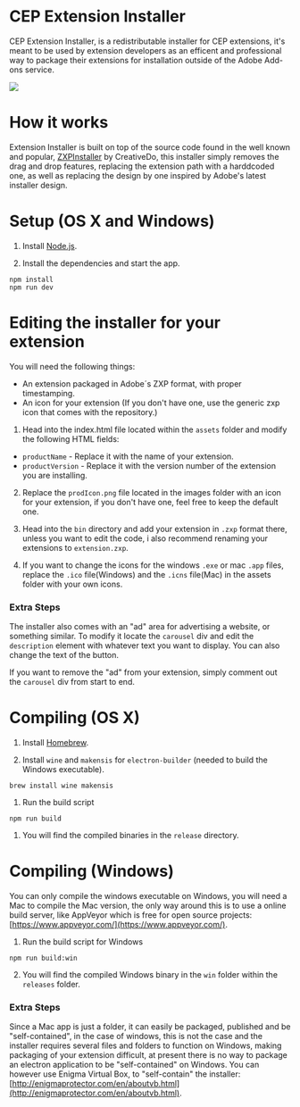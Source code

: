 # CEP Extension Installer

CEP Extension Installer, is a redistributable installer for CEP extensions, it's meant to be used by extension developers as an efficent and professional way to package their extensions for installation outside of the Adobe Add-ons service.

![](http://i.cubeupload.com/DcSbMN.png)

# How it works

Extension Installer is built on top of the source code found in the well known and popular, [ZXPInstaller](https://github.com/CreativeDo/ZXPInstaller) by CreativeDo, this installer simply removes the drag and drop features, replacing the extension path with a harddcoded one, as well as replacing the design by one inspired by Adobe's latest installer design.

# Setup (OS X and Windows)

1. Install [Node.js](https://nodejs.org).

1. Install the dependencies and start the app.

  ```
  npm install
  npm run dev
  ```

# Editing the installer for your extension

You will need the following things:
* An extension packaged in Adobe´s ZXP format, with proper timestamping.
* An icon for your extension (If you don't have one, use the generic zxp icon that comes with the repository.)

1. Head into the index.html file located within the `assets` folder and modify the following HTML fields:
* `productName` - Replace it with the name of your extension.
* `productVersion` - Replace it with the version number of the extension you are installing.

2. Replace the `prodIcon.png` file located in the images folder with an icon for your extension, if you don't have one, feel free to keep the default one.

3. Head into the `bin` directory and add your extension in `.zxp` format there, unless you want to edit the code, i also recommend renaming your extensions to `extension.zxp`.

4. If you want to change the icons for the windows `.exe` or mac `.app` files, replace the `.ico` file(Windows) and the `.icns` file(Mac) in the assets folder with your own icons.

### Extra Steps

The installer also comes with an "ad" area for advertising a website, or something similar. To modify it locate the `carousel` div and edit the `description` element with whatever text you want to display. You can also change the text of the button. 

If you want to remove the "ad" from your extension, simply comment out the `carousel` div from start to end. 

# Compiling (OS X)

1. Install [Homebrew](http://brew.sh/).

1. Install `wine` and `makensis` for `electron-builder` (needed to build the Windows executable).

  ```
  brew install wine makensis
  ```

1. Run the build script

  ```
  npm run build
  ```

1. You will find the compiled binaries in the `release` directory.

# Compiling (Windows)

You can only compile the windows executable on Windows, you will need a Mac to compile the Mac version, the only way around this is to use a online build server, like AppVeyor which is free for open source projects: [https://www.appveyor.com/](https://www.appveyor.com/).

1. Run the build script for Windows
  ```
  npm run build:win
  ```
2. You will find the compiled Windows binary in the `win` folder within the `releases` folder.

### Extra Steps

Since a Mac app is just a folder, it can easily be packaged, published and be "self-contained", in the case of windows, this is not the case and the installer requires several files and folders to function on Windows, making packaging of your extension difficult, at present there is no way to package an electron application to be "self-contained" on Windows. You can however use Enigma Virtual Box, to "self-contain" the installer: [http://enigmaprotector.com/en/aboutvb.html](http://enigmaprotector.com/en/aboutvb.html).